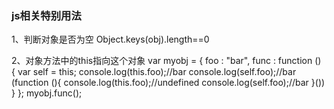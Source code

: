 ### js相关特别用法

  1、判断对象是否为空 Object.keys(obj).length==0
  
  2、对象方法中的this指向这个对象
    var myobj = {
    	foo : "bar",
    	func : function () {
    		var self = this;
    		console.log(this.foo);//bar
    		console.log(self.foo);//bar
    		(function (){
    			console.log(this.foo);//undefined
    			console.log(self.foo);//bar
    		}())
    	}
    };
    myobj.func();

  

